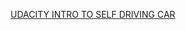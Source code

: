 <a href="https://github.com/othneildrew/Best-README-Template"> UDACITY INTRO TO SELF DRIVING CAR </a>
